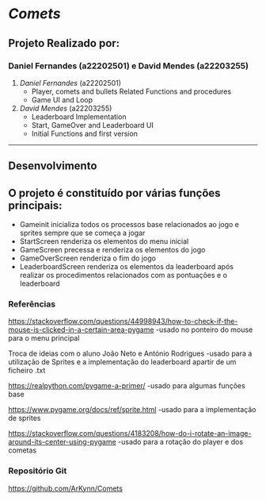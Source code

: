 # ***Comets***
## **Projeto Realizado por:**

### Daniel Fernandes (a22202501) e David Mendes (a22203255)

1. *Daniel Fernandes* (a22202501)
     - Player, comets and bullets Related Functions and procedures
     - Game UI and Loop
2. *David Mendes* (a22203255)
     - Leaderboard Implementation
     - Start, GameOver and Leaderboard UI
     - Initial Functions and first version
------------------------------    
## **Desenvolvimento**


## O projeto é constituído por várias funções principais:
- Gameinit inicializa todos os processos base relacionados ao jogo e sprites sempre que se começa a jogar
- StartScreen renderiza os elementos do menu inicial
- GameScreen precessa e renderiza os elementos do jogo
- GameOverScreen renderiza o fim do jogo
- LeaderboardScreen renderiza os elementos da leaderboard após realizar os procedimentos relacionados com as pontuações e o leaderboard

### **Referências**
https://stackoverflow.com/questions/44998943/how-to-check-if-the-mouse-is-clicked-in-a-certain-area-pygame
-usado no ponteiro do mouse para o menu principal

Troca de ideias com o aluno João Neto e António Rodrigues
-usado para a utilização de Sprites e a implementação do leaderboard apartir de um ficheiro .txt

https://realpython.com/pygame-a-primer/
-usado para algumas funções base

https://www.pygame.org/docs/ref/sprite.html
-usado para a implementação de sprites

https://stackoverflow.com/questions/4183208/how-do-i-rotate-an-image-around-its-center-using-pygame
-usado para a rotação do player e dos cometas

### **Repositório Git**
https://github.com/ArKynn/Comets